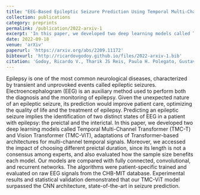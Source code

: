 ```yaml
---
title: "EEG-Based Epileptic Seizure Prediction Using Temporal Multi-Channel Transformers"
collection: publications
category: preprints
permalink: /publication/2022-arxiv-1
excerpt: 'In this paper, we developed two deep learning models called Temporal Multi-Channel Transformer (TMC-T) and Vision Transformer (TMC-ViT), adaptations of Transformer-based architectures for multi-channel temporal signals.'
date: 2022-09-18
venue: 'arXiv'
paperurl: 'https://arxiv.org/abs/2209.11172'
bibtexurl: 'http://ricardovgodoy.github.io/files/2022-arxiv-1.bib'
citation: 'Godoy, Ricardo V., Tharik JS Reis, Paulo H. Polegato, Gustavo JG Lahr, Ricardo L. Saute, Frederico N. Nakano, Helio R. Machado, Americo C. Sakamoto, Marcelo Becker, and Glauco AP Caurin. "EEG-based epileptic seizure prediction using temporal multi-channel transformers." arXiv preprint arXiv:2209.11172 (2022).'
---
```


Epilepsy is one of the most common neurological diseases, characterized by transient and unprovoked events called epileptic seizures. Electroencephalogram (EEG) is an auxiliary method used to perform both the diagnosis and the monitoring of epilepsy. Given the unexpected nature of an epileptic seizure, its prediction would improve patient care, optimizing the quality of life and the treatment of epilepsy. Predicting an epileptic seizure implies the identification of two distinct states of EEG in a patient with epilepsy: the preictal and the interictal. In this paper, we developed two deep learning models called Temporal Multi-Channel Transformer (TMC-T) and Vision Transformer (TMC-ViT), adaptations of Transformer-based architectures for multi-channel temporal signals. Moreover, we accessed the impact of choosing different preictal duration, since its length is not a consensus among experts, and also evaluated how the sample size benefits each model. Our models are compared with fully connected, convolutional, and recurrent networks. The algorithms were patient-specific trained and evaluated on raw EEG signals from the CHB-MIT database. Experimental results and statistical validation demonstrated that our TMC-ViT model surpassed the CNN architecture, state-of-the-art in seizure prediction.
